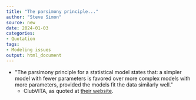 ```yaml
---
title: "The parsimony principle..."
author: "Steve Simon"
source: new
date: 2024-01-03
categories:
- Quotation
tags:
- Modeling issues
output: html_document
---
```


+ "The parsimony principle for a statistical model states that: a simpler model with fewer parameters is favored over more complex models with more parameters, provided the models fit the data similarly well."
  + ClubVITA, as quoted at [their website][clu1].
  
[clu1]: https://www.clubvita.net/glossary/parsimony-principle